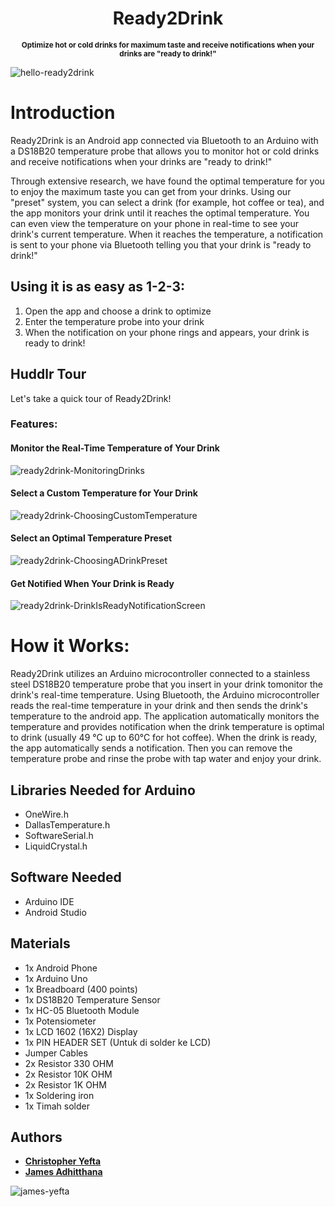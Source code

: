 <h1 align="center">
    Ready2Drink
</h1>
<p align="center">
<sup>
<b>Optimize hot or cold drinks for maximum taste and receive notifications when your drinks are "ready to drink!"</b>
</sup>
</p>

![hello-ready2drink](https://raw.githubusercontent.com/jamesadhitthana/Ready2Drink/master/Screenshots/ready2drink-title.png)

# Introduction
Ready2Drink is an Android app connected via Bluetooth to an Arduino with a DS18B20 temperature probe that allows you to monitor hot or cold drinks and receive notifications when your drinks are "ready to drink!"

Through extensive research, we have found the optimal temperature for you to enjoy the maximum taste you can get from your drinks. Using our "preset" system, you can select a drink (for example, hot coffee or tea), and the app monitors your drink until it reaches the optimal temperature. You can even view the temperature on your phone in real-time to see your drink's current temperature. When it reaches the temperature, a notification is sent to your phone via Bluetooth telling you that your drink is "ready to drink!"


## Using it is as easy as 1-2-3:
1. Open the app and choose a drink to optimize
2. Enter the temperature probe into your drink
3. When the notification on your phone rings and appears, your drink is ready to drink!

## Huddlr Tour

Let's take a quick tour of Ready2Drink!

### Features:

#### Monitor the Real-Time Temperature of Your Drink

![ready2drink-MonitoringDrinks](https://raw.githubusercontent.com/jamesadhitthana/Ready2Drink/master/Screenshots/ready2drink-1monitoring.png)

#### Select a Custom Temperature for Your Drink

![ready2drink-ChoosingCustomTemperature](https://raw.githubusercontent.com/jamesadhitthana/Ready2Drink/master/Screenshots/ready2drink-2customtemp.png)

#### Select an Optimal Temperature Preset

![ready2drink-ChoosingADrinkPreset](https://raw.githubusercontent.com/jamesadhitthana/Ready2Drink/master/Screenshots/ready2drink-3preset.png)

#### Get Notified When Your Drink is Ready

![ready2drink-DrinkIsReadyNotificationScreen](https://raw.githubusercontent.com/jamesadhitthana/Ready2Drink/master/Screenshots/ready2drink-4readynotification.png)

# How it Works:
Ready2Drink utilizes an Arduino microcontroller connected to a stainless steel DS18B20 temperature probe that you insert in your drink tomonitor the drink's real-time temperature. Using Bluetooth, the Arduino microcontroller reads the real-time temperature in your drink and then sends the drink's temperature to the android app. The application automatically monitors the temperature and provides notification when the drink temperature is optimal to drink (usually 49 °C up to 60°C for hot coffee). When the drink is ready, the app automatically sends a notification. Then you can remove the temperature probe and rinse the probe with tap water and enjoy your drink.

## Libraries Needed for Arduino
- OneWire.h
- DallasTemperature.h
- SoftwareSerial.h
- LiquidCrystal.h

## Software Needed
- Arduino IDE
- Android Studio

## Materials
- 1x Android Phone
- 1x Arduino Uno
- 1x Breadboard (400 points)
- 1x DS18B20 Temperature Sensor
- 1x HC-05 Bluetooth Module
- 1x Potensiometer
- 1x LCD 1602 (16X2) Display
- 1x PIN HEADER SET (Untuk di solder ke LCD)
- Jumper Cables
- 2x Resistor 330 OHM
- 2x Resistor 10K OHM
- 2x Resistor 1K OHM
- 1x Soldering iron
- 1x Timah solder

## Authors

* **[Christopher Yefta](https://github.com/ChrisYef)**
* **[James Adhitthana](https://github.com/jamesadhitthana/)**

![james-yefta](https://raw.githubusercontent.com/jamesadhitthana/Ready2Drink/master/Screenshots/ready2drink-end.png)